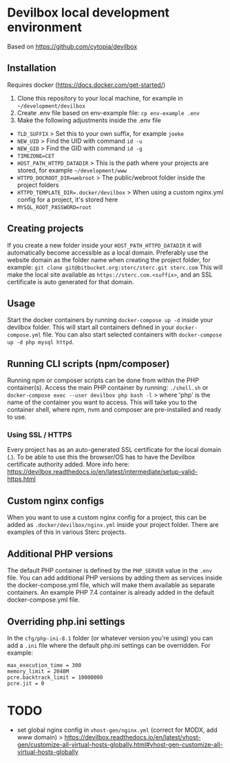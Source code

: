 # Devilbox local development environment
Based on https://github.com/cytopia/devilbox

## Installation
Requires docker (https://docs.docker.com/get-started/)

1. Clone this repository to your local machine, for example in `~/development/devilbox`
2. Create .env file based on env-example file: `cp env-example .env`
3. Make the following adjustments inside the .env file
- `TLD_SUFFIX` > Set this to your own suffix, for example `joeke`
- `NEW_UID` > Find the UID with command `id -u`
- `NEW_GID` > Find the GID with command `id -g`
- `TIMEZONE=CET`
- `HOST_PATH_HTTPD_DATADIR` > This is the path where your projects are stored, for example `~/development/www`
- `HTTPD_DOCROOT_DIR=webroot` > The public/webroot folder inside the project folders
- `HTTPD_TEMPLATE_DIR=.docker/devilbox` > When using a custom nginx.yml config for a project, it's stored here
- `MYSQL_ROOT_PASSWORD=root`

## Creating projects
If you create a new folder inside your `HOST_PATH_HTTPD_DATADIR` it will automatically become accessible as a local domain.
Preferably use the website domain as the folder name when creating the project folder, for example:
`git clone git@bitbucket.org:sterc/sterc.git sterc.com`
This will make the local site available as `https://sterc.com.<suffix>`, and an SSL certificate is auto generated for that domain.

## Usage
Start the docker containers by running `docker-compose up -d` inside your devilbox folder.
This will start all containers defined in your `docker-compose.yml` file.
You can also start selected containers with `docker-compose up -d php mysql httpd`.

## Running CLI scripts (npm/composer)
Running npm or composer scripts can be done from within the PHP container(s). Access the main PHP container by running:
`./shell.sh`
or
`docker-compose exec --user devilbox php bash -l` > where 'php' is the name of the container you want to access.
This will take you to the container shell, where npm, nvm and composer are pre-installed and ready to use.

### Using SSL / HTTPS
Every project has as an auto-generated SSL certificate for the local domain (<project-folder>.<suffix>).
To be able to use this the browser/OS has to have the Devilbox certificate authority added.
More info here: https://devilbox.readthedocs.io/en/latest/intermediate/setup-valid-https.html

## Custom nginx configs
When you want to use a custom nginx config for a project, this can be added as
`.docker/devilbox/nginx.yml` inside your project folder. 
There are examples of this in various Sterc projects.

## Additional PHP versions
The default PHP container is defined by the `PHP_SERVER` value in the `.env` file. 
You can add additional PHP versions by adding them as services inside the docker-compose.yml file, which will make them available as separate containers.
An example PHP 7.4 container is already added in the default docker-compose.yml file.

## Overriding php.ini settings
In the `cfg/php-ini-8.1` folder (or whatever version you're using) you can add a `.ini` file where the default php.ini settings can be overridden.
For example:
```
max_execution_time = 300
memory_limit = 2048M
pcre.backtrack_limit = 10000000
pcre.jit = 0
```

# TODO
- set global nginx config in `vhost-gen/nginx.yml` (correct for MODX, add www domain) > https://devilbox.readthedocs.io/en/latest/vhost-gen/customize-all-virtual-hosts-globally.html#vhost-gen-customize-all-virtual-hosts-globally
